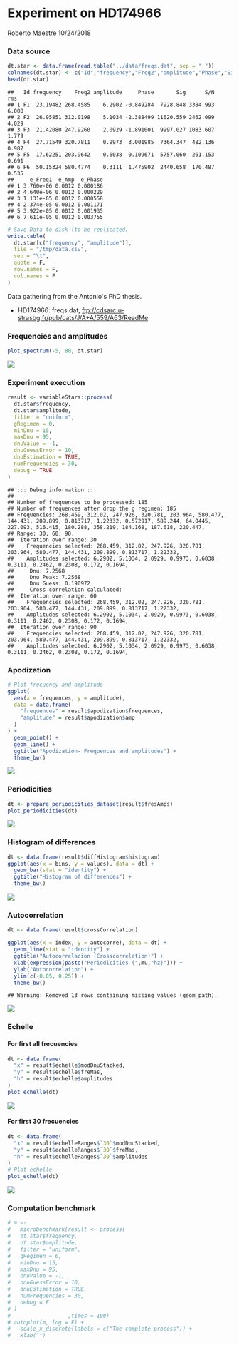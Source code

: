 Experiment on HD174966
================
Roberto Maestre
10/24/2018

### Data source

``` r
dt.star <- data.frame(read.table("../data/freqs.dat", sep = " "))
colnames(dt.star) <- c("Id","frequency","Freq2","amplitude","Phase","Sig", "S/N","rms", "e_Freq1","e_Amp","e_Phase")
head(dt.star)
```

    ##   Id frequency    Freq2 amplitude     Phase       Sig      S/N   rms
    ## 1 F1  23.19482 268.4585    6.2902 -0.849284  7928.848 3384.993 6.000
    ## 2 F2  26.95851 312.0198    5.1034 -2.388499 11620.559 2462.099 4.029
    ## 3 F3  21.42080 247.9260    2.0929 -1.891001  9997.027 1083.607 1.779
    ## 4 F4  27.71549 320.7811    0.9973  3.001985  7364.347  482.136 0.987
    ## 5 F5  17.62251 203.9642    0.6038  0.109671  5757.060  261.153 0.691
    ## 6 F6  50.15324 580.4774    0.3111  1.475902  2440.658  170.487 0.535
    ##     e_Freq1  e_Amp  e_Phase
    ## 1 3.760e-06 0.0012 0.000186
    ## 2 4.640e-06 0.0012 0.000229
    ## 3 1.131e-05 0.0012 0.000558
    ## 4 2.374e-05 0.0012 0.001171
    ## 5 3.922e-05 0.0012 0.001935
    ## 6 7.611e-05 0.0012 0.003755

``` r
# Save Data to disk (to be replicated)
write.table(
  dt.star[c("frequency", "amplitude")],
  file = "/tmp/data.csv",
  sep = "\t",
  quote = F,
  row.names = F,
  col.names = F
)
```

Data gathering from the Antonio's PhD thesis.

-   HD174966: freqs.dat, <ftp://cdsarc.u-strasbg.fr/pub/cats/J/A+A/559/A63/ReadMe>

### Frequencies and amplitudes

``` r
plot_spectrum(-5, 80, dt.star)
```

![](Experiment_-_HD174966_files/figure-markdown_github/spectrum-1.png)

### Experiment execution

``` r
result <- variableStars::process(
  dt.star$frequency,
  dt.star$amplitude,
  filter = "uniform",
  gRegimen = 0,
  minDnu = 15,
  maxDnu = 95,
  dnuValue = -1,
  dnuGuessError = 10,
  dnuEstimation = TRUE,
  numFrequencies = 30,
  debug = TRUE
)
```

    ## ::: Debug information :::
    ## 
    ## Number of frequences to be processed: 185
    ## Number of frequences after drop the g regimen: 185
    ## Frequencies: 268.459, 312.02, 247.926, 320.781, 203.964, 580.477, 144.431, 209.899, 0.813717, 1.22332, 0.572917, 589.244, 64.0445, 227.093, 516.415, 180.288, 358.219, 184.168, 187.618, 220.447, 
    ## Range: 30, 60, 90, 
    ##  Iteration over range: 30
    ##    Frequencies selected: 268.459, 312.02, 247.926, 320.781, 203.964, 580.477, 144.431, 209.899, 0.813717, 1.22332, 
    ##    Amplitudes selected: 6.2902, 5.1034, 2.0929, 0.9973, 0.6038, 0.3111, 0.2462, 0.2308, 0.172, 0.1694, 
    ##     Dnu: 7.2568
    ##     Dnu Peak: 7.2568
    ##     Dnu Guess: 0.190972
    ##     Cross correlation calculated:
    ##  Iteration over range: 60
    ##    Frequencies selected: 268.459, 312.02, 247.926, 320.781, 203.964, 580.477, 144.431, 209.899, 0.813717, 1.22332, 
    ##    Amplitudes selected: 6.2902, 5.1034, 2.0929, 0.9973, 0.6038, 0.3111, 0.2462, 0.2308, 0.172, 0.1694, 
    ##  Iteration over range: 90
    ##    Frequencies selected: 268.459, 312.02, 247.926, 320.781, 203.964, 580.477, 144.431, 209.899, 0.813717, 1.22332, 
    ##    Amplitudes selected: 6.2902, 5.1034, 2.0929, 0.9973, 0.6038, 0.3111, 0.2462, 0.2308, 0.172, 0.1694,

### Apodization

``` r
# Plot frecuency and amplitude
ggplot(
  aes(x = frequences, y = amplitude),
  data = data.frame(
    "frequences" = result$apodization$frequences,
    "amplitude" = result$apodization$amp
  )
) +
  geom_point() +
  geom_line() +
  ggtitle("Apodization- Frequences and amplitudes") +
  theme_bw()
```

![](Experiment_-_HD174966_files/figure-markdown_github/freqs-1.png)

### Periodicities

``` r
dt <- prepare_periodicities_dataset(result$fresAmps)
plot_periodicities(dt)
```

![](Experiment_-_HD174966_files/figure-markdown_github/periods-1.png)

### Histogram of differences

``` r
dt <- data.frame(result$diffHistogram$histogram)
ggplot(aes(x = bins, y = values), data = dt) +
  geom_bar(stat = "identity") +
  ggtitle("Histogram of differences") +
  theme_bw()
```

![](Experiment_-_HD174966_files/figure-markdown_github/differences-1.png)

### Autocorrelation

``` r
dt <- data.frame(result$crossCorrelation)

ggplot(aes(x = index, y = autocorre), data = dt) +
  geom_line(stat = "identity") +
  ggtitle("Autocorrelacion (Crosscorrelation)") +
  xlab(expression(paste("Periodicities (",mu,"hz)"))) +
  ylab("Autocorrelation") +
  ylim(c(-0.05, 0.25)) +
  theme_bw()
```

    ## Warning: Removed 13 rows containing missing values (geom_path).

![](Experiment_-_HD174966_files/figure-markdown_github/autocor-1.png)

### Echelle

#### For first all frecuencies

``` r
dt <- data.frame(
  "x" = result$echelle$modDnuStacked,
  "y" = result$echelle$freMas,
  "h" = result$echelle$amplitudes
)
plot_echelle(dt)
```

![](Experiment_-_HD174966_files/figure-markdown_github/echelle30-1.png)

#### For first 30 frecuencies

``` r
dt <- data.frame(
  "x" = result$echelleRanges$`30`$modDnuStacked,
  "y" = result$echelleRanges$`30`$freMas,
  "h" = result$echelleRanges$`30`$amplitudes
)
# Plot echelle
plot_echelle(dt)
```

![](Experiment_-_HD174966_files/figure-markdown_github/echelleAll-1.png)

### Computation benchmark

``` r
# m <-
#   microbenchmark(result <- process(
#   dt.star$frequency,
#   dt.star$amplitude,
#   filter = "uniform",
#   gRegimen = 0,
#   minDnu = 15,
#   maxDnu = 95,
#   dnuValue = -1,
#   dnuGuessError = 10,
#   dnuEstimation = TRUE,
#   numFrequencies = 30,
#   debug = F
# )
#                  ,times = 100)
# autoplot(m, log = F) +
#   scale_x_discrete(labels = c("The complete process")) +
#   xlab("")
```
